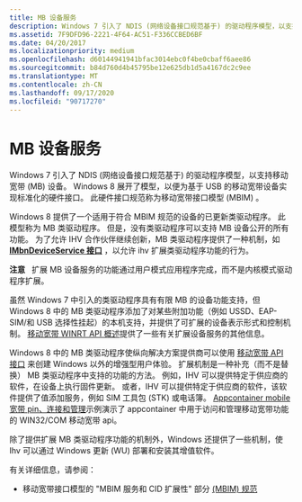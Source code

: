 ```yaml
---
title: MB 设备服务
description: Windows 7 引入了 NDIS (网络设备接口规范基于) 的驱动程序模型，以支持移动宽带 (MB) 设备。
ms.assetid: 7F9DFD96-2221-4F64-AC51-F336CCBED6BF
ms.date: 04/20/2017
ms.localizationpriority: medium
ms.openlocfilehash: d60144941941bfac3014ebc0f4be0cbaff6aee86
ms.sourcegitcommit: b84d760d4b45795be12e625db1d5a4167dc2c9ee
ms.translationtype: MT
ms.contentlocale: zh-CN
ms.lasthandoff: 09/17/2020
ms.locfileid: "90717270"
---
```

# <a name="mb-device-services"></a>MB 设备服务


Windows 7 引入了 NDIS (网络设备接口规范基于) 的驱动程序模型，以支持移动宽带 (MB) 设备。 Windows 8 展开了模型，以便为基于 USB 的移动宽带设备实现标准化的硬件接口。 此硬件接口规范称为移动宽带接口模型 (MBIM) 。

Windows 8 提供了一个适用于符合 MBIM 规范的设备的已更新类驱动程序。 此模型称为 MB 类驱动程序。 但是，没有类驱动程序可以支持 MB 设备公开的所有功能。 为了允许 IHV 合作伙伴继续创新，MB 类驱动程序提供了一种机制，如 [**IMbnDeviceService 接口**](/windows/win32/api/mbnapi/nn-mbnapi-imbndeviceservice) ，以允许 ihv 扩展类驱动程序功能的行为。

**注意**   扩展 MB 设备服务的功能通过用户模式应用程序完成，而不是内核模式驱动程序扩展。

 

虽然 Windows 7 中引入的类驱动程序具有有限 MB 的设备功能支持，但 Windows 8 中的 MB 类驱动程序添加了对某些附加功能（例如 USSD、EAP-SIM/和 USB 选择性挂起）的本机支持，并提供了可扩展的设备表示形式和控制机制。 [移动宽带 WINRT API 概述](https://go.microsoft.com/fwlink/p/?linkid=242060)提供了一些有关扩展设备服务的其他信息。

Windows 8 中的 MB 类驱动程序使纵向解决方案提供商可以使用 [移动宽带 API 接口](/windows/desktop/mbn/mobile-broadband-networks-api-interfaces) 来创建 Windows 以外的增强型用户体验。 扩展机制是一种补充（而不是替换） MB 类驱动程序中支持的功能的方法。 例如，IHV 可以提供特定于供应商的软件，在设备上执行固件更新。 或者，IHV 可以提供特定于供应商的软件，该软件提供了值添加服务，例如 SIM 工具包 (STK) 或电话簿。 [Appcontainer mobile 宽带 pin、连接和管理](https://go.microsoft.com/fwlink/p/?linkid=320381)示例演示了 appcontainer 中用于访问和管理移动宽带功能的 WIN32/COM 移动宽带 api。

除了提供扩展 MB 类驱动程序功能的机制外，Windows 还提供了一些机制，使 Ihv 可以通过 Windows 更新 (WU) 部署和安装其增值软件。

有关详细信息，请参阅：

-   移动宽带接口模型的 "MBIM 服务和 CID 扩展性" 部分 [ (MBIM) 规范]( https://go.microsoft.com/fwlink/p/?linkid=320791)

 

